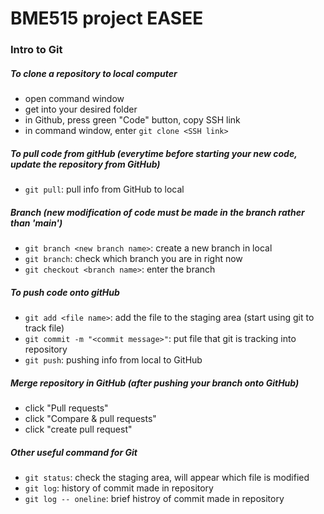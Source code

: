 # BME515 project EASEE
### Intro to Git
##### To clone a repository to local computer
+ open command window
+ get into your desired folder
+ in Github, press green "Code" button, copy SSH link
+ in command window, enter ```git clone <SSH link>```

##### To pull code from gitHub (everytime before starting your new code, update the repository from GitHub)
+ ```git pull```: pull info from GitHub to local


##### Branch (new modification of code must be made in the branch rather than 'main')
+ ```git branch <new branch name>```: create a new branch in local
+ ```git branch```: check which branch you are in right now
+ ```git checkout <branch name>```: enter the branch  

##### To push code onto gitHub
+ ```git add <file name>```: add the file to the staging area (start using git to track file)
+ ```git commit -m "<commit message>"```: put file that git is tracking into repository
+ ```git push```: pushing info from local to GitHub

##### Merge repository in GitHub (after pushing your branch onto GitHub)
+ click "Pull requests"
+ click "Compare & pull requests"
+ click "create pull request"

##### Other useful command for Git
+ ```git status```: check the staging area, will appear which file is modified
+ ```git log```: history of commit made in repository
+ ```git log -- oneline```: brief histroy of commit made in repository
